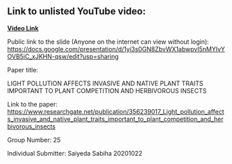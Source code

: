 ## Link to unlisted YouTube video:
<a href="https://youtu.be/9PbVzX2nUnI"> <b>Video Link</b></a>

Public link to the slide (Anyone on the internet can view without login):
https://docs.google.com/presentation/d/1yi3s0GN8ZbvWX1abwpvI5nMYIvYOVB5iC_xJKHN-qsw/edit?usp=sharing

Paper title:

LIGHT POLLUTION AFFECTS INVASIVE AND NATIVE PLANT TRAITS IMPORTANT TO PLANT COMPETITION AND HERBIVOROUS INSECTS

Link to the paper: 
https://www.researchgate.net/publication/356239017_Light_pollution_affects_invasive_and_native_plant_traits_important_to_plant_competition_and_herbivorous_insects

Group Number:
25

Individual Submitter: 
Saiyeda Sabiha
20201022 
